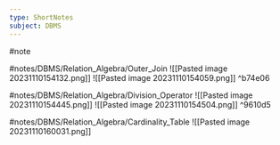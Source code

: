 ```yaml
---
type: ShortNotes
subject: DBMS
---
```


#note 

#notes/DBMS/Relation_Algebra/Outer_Join 
![[Pasted image 20231110154132.png]]
![[Pasted image 20231110154059.png]]
 ^b74e06

#notes/DBMS/Relation_Algebra/Division_Operator 
![[Pasted image 20231110154445.png]]
![[Pasted image 20231110154504.png]] ^9610d5

#notes/DBMS/Relation_Algebra/Cardinality_Table
![[Pasted image 20231110160031.png]]


